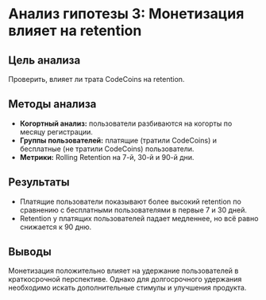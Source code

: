 # Анализ гипотезы 3: Монетизация влияет на retention

## Цель анализа
Проверить, влияет ли трата CodeCoins на retention.

## Методы анализа
- **Когортный анализ:** пользователи разбиваются на когорты по месяцу регистрации.
- **Группы пользователей:** платящие (тратили CodeCoins) и бесплатные (не тратили CodeCoins) пользователи.
- **Метрики:** Rolling Retention на 7-й, 30-й и 90-й дни.

## Результаты
- Платящие пользователи показывают более высокий retention по сравнению с бесплатными пользователями в первые 7 и 30 дней.
- Retention у платящих пользователей падает медленнее, но всё равно снижается к 90 дню.

## Выводы
Монетизация положительно влияет на удержание пользователей в краткосрочной перспективе. Однако для долгосрочного удержания необходимо искать дополнительные стимулы и улучшения продукта.
